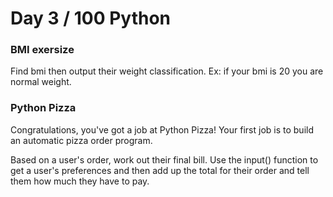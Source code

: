 # Day 3 / 100 Python

### BMI exersize

<p> Find bmi then output their weight classification.  Ex: if your bmi is 20 you are normal weight.

### Python Pizza

<p> Congratulations, you've got a job at Python Pizza! Your first job is to build an automatic pizza order program.

Based on a user's order, work out their final bill. Use the input() function to get a user's preferences and then add up the total for their order and tell them how much they have to pay.